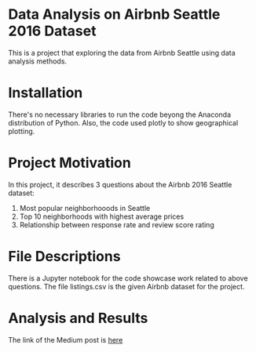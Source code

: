 # Data Analysis on Airbnb Seattle 2016 Dataset
This is a project that exploring the data from Airbnb Seattle using data analysis methods.

# Installation
There's no necessary libraries to run the code beyong the Anaconda distribution of Python. Also, the code used plotly to show geographical plotting.

# Project Motivation
In this project, it describes 3 questions about the Airbnb 2016 Seattle dataset:
1. Most popular neighborhooods in Seattle
2. Top 10 neighborhoods with highest average prices
3. Relationship between response rate and review score rating

# File Descriptions
There is a Jupyter notebook for the code showcase work related to above questions. The file listings.csv is the given Airbnb dataset for the project. 

# Analysis and Results
The link of the Medium post is [here](https://medium.com/@matthewliruizhe1995/what-you-should-know-about-airbnb-listings-in-seattle-d9967fb9a002)
